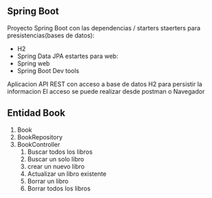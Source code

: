 ## Spring Boot

Proyecto Spring Boot con las dependencias / starters
staerters para presistencias(bases de datos):
* H2
* Spring Data JPA
estartes para web:
* Spring web
* Spring Boot Dev tools

Aplicacion API REST con acceso a base de datos H2 para persistir la informacion
El acceso se puede realizar desde postman o Navegador

## Entidad Book

1. Book
2. BookRepository
3. BookController
   1. Buscar todos los libros
   2. Buscar un solo libro 
   3. crear un nuevo libro
   4. Actualizar un libro existente
   5. Borrar un libro 
   6. Borrar todos los libros